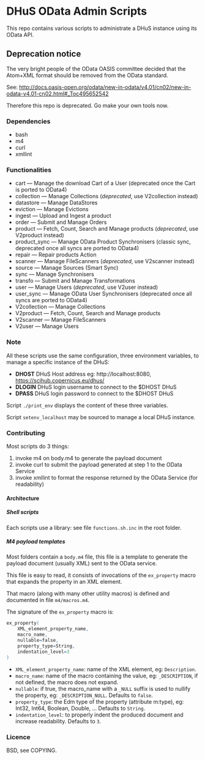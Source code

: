 # DHuS OData Admin Scripts

This repo contains various scripts to administrate a DHuS instance using its
OData API.

## Deprecation notice

The very bright people of the OData OASIS committee decided that the Atom+XML format
should be removed from the OData standard.

See: http://docs.oasis-open.org/odata/new-in-odata/v4.01/cn02/new-in-odata-v4.01-cn02.html#_Toc495652542

Therefore this repo is deprecated. Go make your own tools now.

### Dependencies

* bash
* m4
* curl
* xmllint

### Functionalities

* cart — Manage the download Cart of a User (deprecated once the Cart is ported to OData4)
* collection — Manage Collections (*deprecated*, use V2collection instead)
* datastore — Manage DataStores
* eviction — Manage Evictions
* ingest — Upload and Ingest a product
* order — Submit and Manage Orders
* product — Fetch, Count, Search and Manage products (*deprecated*, use V2product instead)
* product_sync — Manage OData Product Synchronisers (classic sync, deprecated once all syncs are ported to OData4)
* repair — Repair products Action
* scanner — Manage FileScanners (*deprecated*, use V2scanner instead)
* source — Manage Sources (Smart Sync)
* sync — Manage Synchronisers
* transfo — Submit and Manage Transformations
* user — Manage Users (*deprecated*, use V2user instead)
* user_sync — Manage OData User Synchronisers (deprecated once all syncs are ported to OData4)
* V2collection — Manage Collections
* V2product — Fetch, Count, Search and Manage products
* V2scanner — Manage FileScanners
* V2user — Manage Users

### Note

All these scripts use the same configuration, three environment variables, to
manage a specific instance of the DHuS:

+ **DHOST** DHuS Host address eg: http://localhost:8080, https://scihub.copernicus.eu/dhus/
+ **DLOGIN** DHuS login username to connect to the $DHOST DHuS
+ **DPASS** DHuS login password to connect to the $DHOST DHuS

Script `./print_env` displays the content of these three variables.

Script `setenv_localhost` may be sourced to manage a local DHuS instance.

### Contributing

Most scripts do 3 things:

1. invoke m4 on body.m4 to generate the payload document
2. invoke curl to submit the payload generated at step 1 to the OData Service
3. invoke xmllint to format the response returned by the OData Service (for readability)

#### Architecture

##### Shell scripts

Each scripts use a library: see file `functions.sh.inc` in the root folder.

##### M4 payload templates

Most folders contain a `body.m4` file, this file is a template to generate the payload document (usually XML) sent to
the OData service.

This file is easy to read, it consists of invocations of the `ex_property` macro that expands the property in an
XML element.

That macro (along with many other utility macros) is defined and documented in file `m4/macros.m4`.

The signature of the `ex_property` macro is:

```m4
ex_property(
    XML_element_property_name,
    macro_name,
    nullable=false,
    property_type=String,
    indentation_level=3
)
```

* `XML_element_property_name`: name of the XML element, eg: `Description`.
* `macro_name`: name of the macro containing the value, eg: `_DESCRIPTION`, if not defined, the macro does not expand.
* `nullable`: if true, the macro_name with a `_NULL` suffix is used to nullify the property, eg: `_DESCRIPTION_NULL`.
  Defaults to `false`.
* `property_type`: the Edm type of the property (attribute m:type), eg: Int32, Int64, Boolean, Double, ...
  Defaults to `String`.
* `indentation_level`: to properly indent the produced document and increase readability. Defaults to `3`.

### Licence

BSD, see COPYING.
